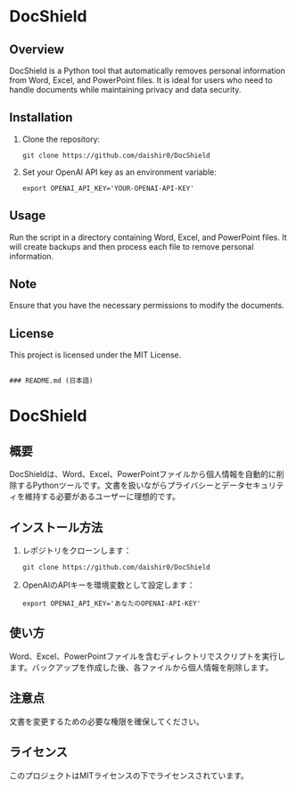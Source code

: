 # DocShield

## Overview
DocShield is a Python tool that automatically removes personal information from Word, Excel, and PowerPoint files. It is ideal for users who need to handle documents while maintaining privacy and data security.

## Installation
1. Clone the repository:
   ```
   git clone https://github.com/daishir0/DocShield
   ```
2. Set your OpenAI API key as an environment variable:
   ```
   export OPENAI_API_KEY='YOUR-OPENAI-API-KEY'
   ```

## Usage
Run the script in a directory containing Word, Excel, and PowerPoint files. It will create backups and then process each file to remove personal information.

## Note
Ensure that you have the necessary permissions to modify the documents.

## License
This project is licensed under the MIT License.
```

### README.md (日本語)
```
# DocShield

## 概要
DocShieldは、Word、Excel、PowerPointファイルから個人情報を自動的に削除するPythonツールです。文書を扱いながらプライバシーとデータセキュリティを維持する必要があるユーザーに理想的です。

## インストール方法
1. レポジトリをクローンします：
   ```
   git clone https://github.com/daishir0/DocShield
   ```
2. OpenAIのAPIキーを環境変数として設定します：
   ```
   export OPENAI_API_KEY='あなたのOPENAI-API-KEY'
   ```

## 使い方
Word、Excel、PowerPointファイルを含むディレクトリでスクリプトを実行します。バックアップを作成した後、各ファイルから個人情報を削除します。

## 注意点
文書を変更するための必要な権限を確保してください。

## ライセンス
このプロジェクトはMITライセンスの下でライセンスされています。

